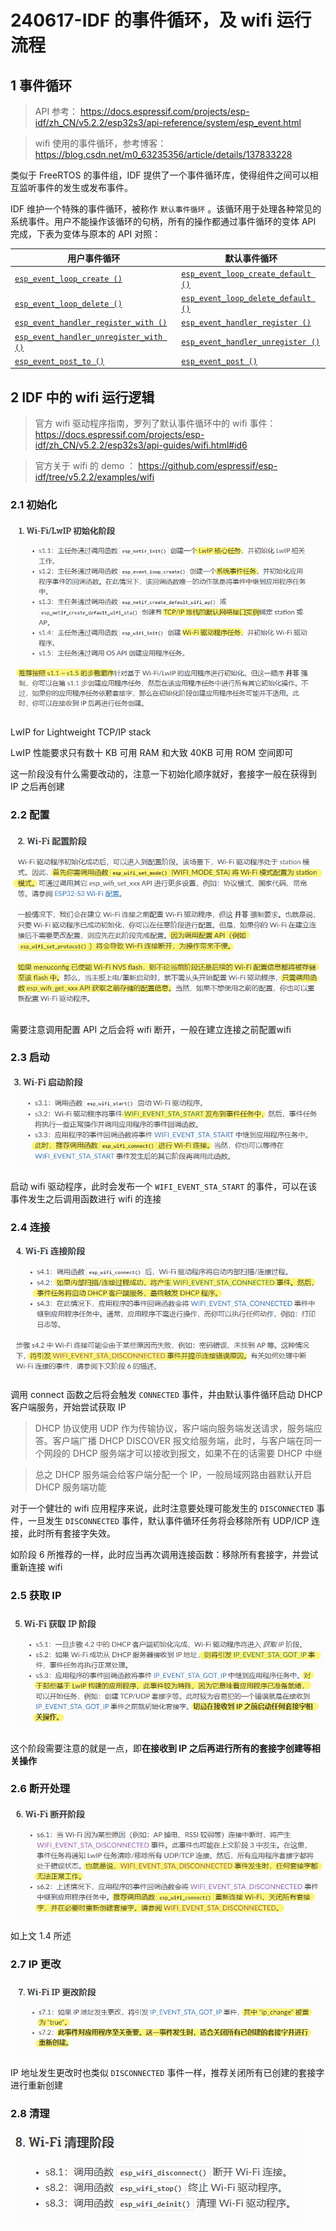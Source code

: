 # 240617-IDF 的事件循环，及 wifi 运行流程

## 1 事件循环

>API 参考： https://docs.espressif.com/projects/esp-idf/zh_CN/v5.2.2/esp32s3/api-reference/system/esp_event.html

>wifi 使用的事件循环，参考博客： https://blog.csdn.net/m0_63235356/article/details/137833228

类似于 FreeRTOS 的事件组，IDF 提供了一个事件循环库，使得组件之间可以相互监听事件的发生或发布事件。

IDF 维护一个特殊的事件循环，被称作 `默认事件循环` 。该循环用于处理各种常见的系统事件。用户不能操作该循环的句柄，所有的操作都通过事件循环的变体 API 完成，下表为变体与原本的 API 对照：

| 用户事件循环                                                                                                                                                                                                                                                                                                | 默认事件循环                                                                                                                                                                                                                                                        |
| ----------------------------------------------------------------------------------------------------------------------------------------------------------------------------------------------------------------------------------------------------------------------------------------------------- | ------------------------------------------------------------------------------------------------------------------------------------------------------------------------------------------------------------------------------------------------------------- |
| [`esp_event_loop_create ()`]( https://docs.espressif.com/projects/esp-idf/zh_CN/v5.2.2/esp32s3/api-reference/system/esp_event.html#_CPPv421esp_event_loop_createPK21esp_event_loop_args_tP23esp_event_loop_handle_t "esp_event_loop_create")                                                          | [`esp_event_loop_create_default ()`]( https://docs.espressif.com/projects/esp-idf/zh_CN/v5.2.2/esp32s3/api-reference/system/esp_event.html#_CPPv429esp_event_loop_create_defaultv "esp_event_loop_create_default")                                            |
| [`esp_event_loop_delete ()`]( https://docs.espressif.com/projects/esp-idf/zh_CN/v5.2.2/esp32s3/api-reference/system/esp_event.html#_CPPv421esp_event_loop_delete23esp_event_loop_handle_t "esp_event_loop_delete")                                                                                    | [`esp_event_loop_delete_default ()`]( https://docs.espressif.com/projects/esp-idf/zh_CN/v5.2.2/esp32s3/api-reference/system/esp_event.html#_CPPv429esp_event_loop_delete_defaultv "esp_event_loop_delete_default")                                            |
| [`esp_event_handler_register_with ()`]( https://docs.espressif.com/projects/esp-idf/zh_CN/v5.2.2/esp32s3/api-reference/system/esp_event.html#_CPPv431esp_event_handler_register_with23esp_event_loop_handle_t16esp_event_base_t7int32_t19esp_event_handler_tPv "esp_event_handler_register_with")     | [`esp_event_handler_register ()`]( https://docs.espressif.com/projects/esp-idf/zh_CN/v5.2.2/esp32s3/api-reference/system/esp_event.html#_CPPv426esp_event_handler_register16esp_event_base_t7int32_t19esp_event_handler_tPv "esp_event_handler_register")     |
| [`esp_event_handler_unregister_with ()`]( https://docs.espressif.com/projects/esp-idf/zh_CN/v5.2.2/esp32s3/api-reference/system/esp_event.html#_CPPv433esp_event_handler_unregister_with23esp_event_loop_handle_t16esp_event_base_t7int32_t19esp_event_handler_t "esp_event_handler_unregister_with") | [`esp_event_handler_unregister ()`]( https://docs.espressif.com/projects/esp-idf/zh_CN/v5.2.2/esp32s3/api-reference/system/esp_event.html#_CPPv428esp_event_handler_unregister16esp_event_base_t7int32_t19esp_event_handler_t "esp_event_handler_unregister") |
| [`esp_event_post_to ()`]( https://docs.espressif.com/projects/esp-idf/zh_CN/v5.2.2/esp32s3/api-reference/system/esp_event.html#_CPPv417esp_event_post_to23esp_event_loop_handle_t16esp_event_base_t7int32_tPKv6size_t10TickType_t "esp_event_post_to")                                                | [`esp_event_post ()`]( https://docs.espressif.com/projects/esp-idf/zh_CN/v5.2.2/esp32s3/api-reference/system/esp_event.html#_CPPv414esp_event_post16esp_event_base_t7int32_tPKv6size_t10TickType_t "esp_event_post")                                          |

## 2 IDF 中的 wifi 运行逻辑

>官方 wifi 驱动程序指南，罗列了默认事件循环中的 wifi 事件： https://docs.espressif.com/projects/esp-idf/zh_CN/v5.2.2/esp32s3/api-guides/wifi.html#id6

>官方关于 wifi 的 demo ： https://github.com/espressif/esp-idf/tree/v5.2.2/examples/wifi

### 2.1 初始化

![](01-蓝牙门禁开发笔记/image-20240816095644040.png)

LwIP for Lightweight TCP/IP stack

LwIP 性能要求只有数十 KB 可用 RAM 和大致 40KB 可用 ROM 空间即可

这一阶段没有什么需要改动的，注意一下初始化顺序就好，套接字一般在获得到 IP 之后再创建

### 2.2 配置

![](01-蓝牙门禁开发笔记/image-20240816095936840.png)

需要注意调用配置 API 之后会将 wifi 断开，一般在建立连接之前配置wifi

### 2.3 启动

![](01-蓝牙门禁开发笔记/image-20240816100103679.png)

启动 wifi 驱动程序，此时会发布一个 `WIFI_EVENT_STA_START` 的事件，可以在该事件发生之后调用函数进行 wifi 的连接

### 2.4 连接

![](01-蓝牙门禁开发笔记/image-20240816100228074.png)

调用 connect 函数之后将会触发 `CONNECTED` 事件，并由默认事件循环启动 DHCP 客户端服务，开始尝试获取 IP

>DHCP 协议使用 UDP 作为传输协议，客户端向服务端发送请求，服务端应答。客户端广播 DHCP DISCOVER 报文给服务端，此时，与客户端在同一个网段的 DHCP 服务端才可以接收到报文，如果不在的话需要 DHCP 中继

>总之 DHCP 服务端会给客户端分配一个 IP，一般局域网路由器默认开启 DHCP 服务端功能

对于一个健壮的 wifi 应用程序来说，此时注意要处理可能发生的 `DISCONNECTED` 事件，一旦发生 `DISCONNECTED` 事件，默认事件循环任务将会移除所有 UDP/ICP 连接，此时所有套接字失效。

如阶段 6 所推荐的一样，此时应当再次调用连接函数：移除所有套接字，并尝试重新连接 wifi

### 2.5 获取 IP

![](01-蓝牙门禁开发笔记/image-20240816100348352.png)

这个阶段需要注意的就是一点，即**在接收到 IP 之后再进行所有的套接字创建等相关操作**

### 2.6 断开处理

![](01-蓝牙门禁开发笔记/image-20240816100445139.png)

如上文 1.4 所述

### 2.7 IP 更改

![](01-蓝牙门禁开发笔记/image-20240816100525771.png)

IP 地址发生更改时也类似 `DISCONNECTED` 事件一样，推荐关闭所有已创建的套接字进行重新创建

### 2.8 清理

![](01-蓝牙门禁开发笔记/image-20240816100544358.png)

